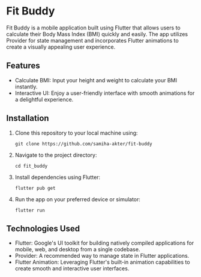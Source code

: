 # Fit Buddy

Fit Buddy is a mobile application built using Flutter that allows users to calculate their Body Mass Index (BMI) quickly and easily. The app utilizes Provider for state management and incorporates Flutter animations to create a visually appealing user experience.

## Features

- Calculate BMI: Input your height and weight to calculate your BMI instantly.
- Interactive UI: Enjoy a user-friendly interface with smooth animations for a delightful experience.

## Installation

1. Clone this repository to your local machine using:
   ```
   git clone https://github.com/samiha-akter/fit-buddy
   ```

2. Navigate to the project directory:
   ```
   cd fit_buddy
   ```

3. Install dependencies using Flutter:
   ```
   flutter pub get
   ```

4. Run the app on your preferred device or simulator:
   ```
   flutter run
   ```

## Technologies Used

- Flutter: Google's UI toolkit for building natively compiled applications for mobile, web, and desktop from a single codebase.
- Provider: A recommended way to manage state in Flutter applications.
- Flutter Animation: Leveraging Flutter's built-in animation capabilities to create smooth and interactive user interfaces.